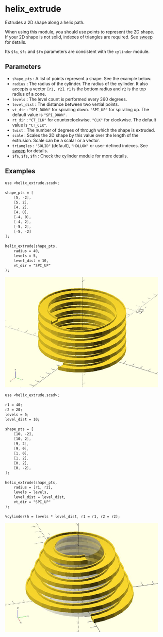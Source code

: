 # helix_extrude

Extrudes a 2D shape along a helix path. 

When using this module, you should use points to represent the 2D shape. If your 2D shape is not solid, indexes of triangles are required. See [sweep](https://openhome.cc/eGossip/OpenSCAD/lib2x-sweep.html) for details.

Its `$fa`, `$fs` and `$fn` parameters are consistent with the `cylinder` module. 

## Parameters

- `shape_pts` : A list of points represent a shape. See the example below.
- `radius` : The radius of the cylinder. The radius of the cylinder. It also accepts a vector `[r1, r2]`. `r1` is the bottom radius and `r2` is the top radius of a cone.
- `levels` : The level count is performed every 360 degrees. 
- `level_dist` : The distance between two vertial points.
- `vt_dir` : `"SPI_DOWN"` for spiraling down. `"SPI_UP"` for spiraling up. The default value is `"SPI_DOWN"`.
- `rt_dir` : `"CT_CLK"` for counterclockwise. `"CLK"` for clockwise. The default value is `"CT_CLK"`.
- `twist` : The number of degrees of through which the shape is extruded.
- `scale` : Scales the 2D shape by this value over the length of the extrusion. Scale can be a scalar or a vector.
- `triangles` : `"SOLID"` (default), `"HOLLOW"` or user-defined indexes. See [sweep](https://openhome.cc/eGossip/OpenSCAD/lib2x-sweep.html) for details.
- `$fa`, `$fs`, `$fn` : Check [the cylinder module](https://en.wikibooks.org/wiki/OpenSCAD_User_Manual/Primitive_Solids#cylinder) for more details.

## Examples
    
	use <helix_extrude.scad>;

	shape_pts = [
		[5, -2],
		[5, 2], 
		[4, 2],
		[4, 0],
		[-4, 0],
		[-4, 2],    
		[-5, 2],    
		[-5, -2]
	];

	helix_extrude(shape_pts, 
		radius = 40, 
		levels = 5, 
		level_dist = 10,
		vt_dir = "SPI_UP"
	);

![helix_extrude](images/lib2x-helix_extrude-1.JPG)

	use <helix_extrude.scad>;

	r1 = 40;
	r2 = 20;
	levels = 5;
	level_dist = 10;

	shape_pts = [
		[10, -2],
		[10, 2],
		[9, 2],
		[9, 0],
		[1, 0],
		[1, 2],
		[0, 2],
		[0, -2],
	];

	helix_extrude(shape_pts, 
		radius = [r1, r2], 
		levels = levels, 
		level_dist = level_dist,
		vt_dir = "SPI_UP"
	);

	%cylinder(h = levels * level_dist, r1 = r1, r2 = r2);

![helix_extrude](images/lib2x-helix_extrude-2.JPG)

